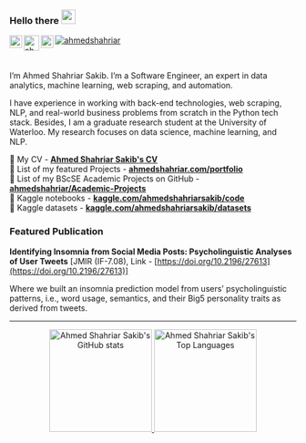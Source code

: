 <!-- <img src="https://media0.giphy.com/media/Nx0rz3jtxtEre/giphy.gif?cid=ecf05e475z0s30l4crjq7nvpzygw53ri44glm5qsrm37b0vs&rid=giphy.gif&ct=g"> -->

### Hello there <img src="https://media.giphy.com/media/hvRJCLFzcasrR4ia7z/giphy.gif" width="25">
<a href="https://www.linkedin.com/in/ahmedshahriar/">
  <img align="left" alt="Ahmed Shahriar Sakib's LinkedIn" width="22px" src="https://upload.wikimedia.org/wikipedia/commons/8/81/LinkedIn_icon.svg" />
</a>
<a href="https://twitter.com/ahmed__shahriar">
  <img align="left" alt="ahmed__shahriar | Twitter" width="27px" src="https://upload.wikimedia.org/wikipedia/commons/6/6f/Logo_of_Twitter.svg" />
</a>
<a href="https://www.kaggle.com/ahmedshahriarsakib">
  <img align="left" alt="Ahmed Shahriar Sakib's Kaggle Profile" width="22px" src="https://www.kaggle.com/static/images/favicon.ico" />
</a>


<a href="https://github.com/ahmedshahriar" target="_blank"><p align="left"> <img src="https://komarev.com/ghpvc/?username=ahmedshahriar&label=Profile%20views&color=129e00" alt="ahmedshahriar" /> </p><a/> 

<br/>

I’m Ahmed Shahriar Sakib. I’m a Software Engineer, an expert in data analytics, machine learning, web scraping, and automation.
  
I have experience in working with back-end technologies, web scraping, NLP, and real-world business problems from scratch in the Python tech stack. Besides, I am a graduate research student at the University of Waterloo. My research focuses on data science, machine learning, and NLP.

🔵 My CV - **[Ahmed Shahriar Sakib's CV](https://ahmedshahriar.com/assets/files/ahmed_shahriar_sakib_cv.pdf)**\
🔵 List of my featured Projects - **[ahmedshahriar.com/portfolio](https://ahmedshahriar.com/portfolio)**\
🔵 List of my BScSE Academic Projects on GitHub - **[ahmedshahriar/Academic-Projects](https://github.com/ahmedshahriar/Academic-Projects)**\
🔵 Kaggle notebooks - **[kaggle.com/ahmedshahriarsakib/code](https://www.kaggle.com/ahmedshahriarsakib/code)**\
🔵 Kaggle datasets - **[kaggle.com/ahmedshahriarsakib/datasets](https://www.kaggle.com/ahmedshahriarsakib/datasets)**
  
### Featured Publication

**Identifying Insomnia from Social Media Posts: Psycholinguistic Analyses of User Tweets** [JMIR (IF-7.08), Link - [https://doi.org/10.2196/27613](https://doi.org/10.2196/27613)]
  
Where we built an insomnia prediction model from users’ psycholinguistic patterns, i.e., word usage, semantics, and their Big5 personality traits as derived from tweets.

---

<!-- ### Kaggle Rank

<div align="center">
  <a href="https://www.kaggle.com/ahmedshahriarsakib"><img src="https://road-to-kaggle-grandmaster.vercel.app/api/simple/ahmedshahriarsakib" /></a>
</div>
 <br> 
<p align="center">
  <img src="https://road-to-kaggle-grandmaster.vercel.app/api/badges/ahmedshahriarsakib/dataset" />
  <img src="https://road-to-kaggle-grandmaster.vercel.app/api/badges/ahmedshahriarsakib/notebook" />
  <img src="https://road-to-kaggle-grandmaster.vercel.app/api/badges/ahmedshahriarsakib/discussion" />
</p>  
  
--- -->
  
<div align="center">
  <a href="https://github.com/ahmedshahriar">
  <img height="180em" src="https://github-readme-stats.vercel.app/api?username=ahmedshahriar&show_icons=true&theme=dark&include_all_commits=true&count_private=true" alt="Ahmed Shahriar Sakib's GitHub stats"/>
  <img height="180em" src="https://github-readme-stats.vercel.app/api/top-langs/?username=ahmedshahriar&layout=compact&langs_count=7&theme=dark" alt="Ahmed Shahriar Sakib's Top Languages"/>
    
<!--   <img height="295em"  src="https://activity-graph-ahmedshahriar.herokuapp.com/graph?username=ahmedshahriar&theme=xcode" alt="Ahmed Shahriar Sakib's GitHub Activity"/> -->
    
  </a>
</div>

<!--

Here are some ideas to get you started:


- 🔭 I’m currently working on ...
- 🌱 I’m currently learning ...
- 👯 I’m looking to collaborate on ...
- 🤔 I’m looking for help with ...
- 💬 Ask me about ...
- 📫 How to reach me: ...
- 😄 Pronouns: ...
- ⚡ Fun fact: ...
-->
